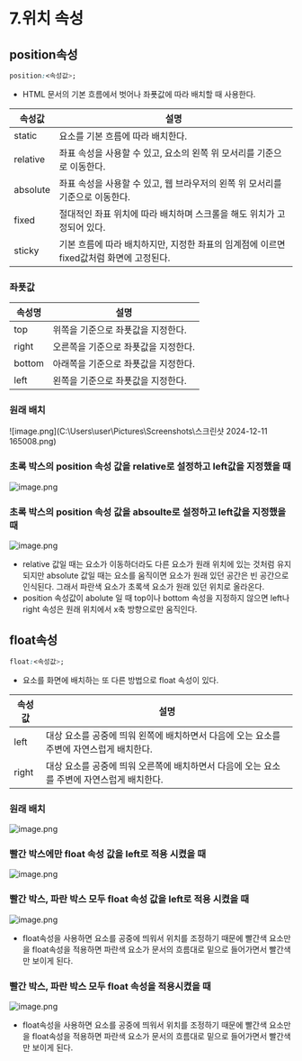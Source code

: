 # 7.위치 속성

## position속성

```css
position:<속성값>;
```

- HTML 문서의 기본 흐름에서 벗어나 좌푯값에 따라 배치할 때 사용한다.

| 속성값 | 설명 |
| --- | --- |
| static | 요소를 기본 흐름에 따라 배치한다. |
| relative | 좌표 속성을 사용할 수 있고, 요소의 왼쪽 위 모서리를 기준으로 이동한다. |
| absolute | 좌표 속성을 사용할 수 있고, 웹 브라우저의 왼쪽 위 모서리를 기준으로 이동한다. |
| fixed | 절대적인 좌표 위치에 따라 배치하며 스크롤을 해도 위치가 고정되어 있다. |
| sticky | 기본 흐름에 따라 배치하지만, 지정한 좌표의 임계점에 이르면 fixed값처럼 화면에 고정된다. |

### 좌푯값

| 속성명 | 설명 |
| --- | --- |
| top | 위쪽을 기준으로 좌푯값을 지정한다. |
| right | 오른쪽을 기준으로 좌푯값을 지정한다. |
| bottom | 아래쪽을 기준으로 좌푯값을 지정한다. |
| left | 왼쪽을 기준으로 좌푯값을 지정한다. |

### 원래 배치

![image.png](C:\Users\user\Pictures\Screenshots\스크린샷 2024-12-11 165008.png)

### 초록 박스의 position 속성 값을 relative로 설정하고 left값을 지정했을 때

![image.png](https://prod-files-secure.s3.us-west-2.amazonaws.com/b71c3dad-f980-4ed0-8708-034050be882c/5ba4e3f5-d934-4cec-93e8-79e76b8ac910/image.png)

### 초록 박스의 position 속성 값을 absoulte로 설정하고 left값을 지정했을 때

![image.png](https://prod-files-secure.s3.us-west-2.amazonaws.com/b71c3dad-f980-4ed0-8708-034050be882c/ae47a928-ba36-4ea2-8568-99ec9cdec518/image.png)

- relative 값일 때는 요소가 이동하더라도 다른 요소가 원래 위치에 있는 것처럼 유지되지만 absolute 값일 때는 요소를 움직이면 요소가 원래 있던 공간은 빈 공간으로 인식된다. 그래서 파란색 요소가 초록색 요소가 원래 있던 위치로 올라온다.
- position 속성값이 abolute 일 때 top이나 bottom 속성을 지정하지 않으면 left나 right 속성은 원래 위치에서 x축 방향으로만 움직인다.

## float속성

```css
float:<속성값>;
```

- 요소를 화면에 배치하는 또 다른 방법으로 float 속성이 있다.

| 속성값 | 설명 |
| --- | --- |
| left | 대상 요소를 공중에 띄워 왼쪽에 배치하면서 다음에 오는 요소를 주변에 자연스럽게 배치한다. |
| right | 대상 요소를 공중에 띄워 오른쪽에 배치하면서 다음에 오는 요소를 주변에 자연스럽게 배치한다. |

### 원래 배치

![image.png](https://prod-files-secure.s3.us-west-2.amazonaws.com/b71c3dad-f980-4ed0-8708-034050be882c/c09959d3-fa63-449f-a83a-17f986a3b133/image.png)

### 빨간 박스에만 float 속성 값을 left로 적용 시켰을 때

![image.png](https://prod-files-secure.s3.us-west-2.amazonaws.com/b71c3dad-f980-4ed0-8708-034050be882c/f6d3ff68-3b05-4612-bafe-efb1d76d3df8/image.png)

### 빨간 박스, 파란 박스 모두 float 속성 값을 left로 적용 시켰을 때

![image.png](https://prod-files-secure.s3.us-west-2.amazonaws.com/b71c3dad-f980-4ed0-8708-034050be882c/e892b6ee-6c55-4c33-ba71-5983445bd548/image.png)

- float속성을 사용하면 요소를 공중에 띄워서 위치를 조정하기 때문에 빨간색 요소만을 float속성을 적용하면 파란색 요소가 문서의 흐름대로 밑으로 들어가면서 빨간색만 보이게 된다.

### 빨간 박스, 파란 박스 모두 float 속성을 적용시켰을 때

![image.png](https://prod-files-secure.s3.us-west-2.amazonaws.com/b71c3dad-f980-4ed0-8708-034050be882c/e892b6ee-6c55-4c33-ba71-5983445bd548/image.png)

- float속성을 사용하면 요소를 공중에 띄워서 위치를 조정하기 때문에 빨간색 요소만을 float속성을 적용하면 파란색 요소가 문서의 흐름대로 밑으로 들어가면서 빨간색만 보이게 된다.
